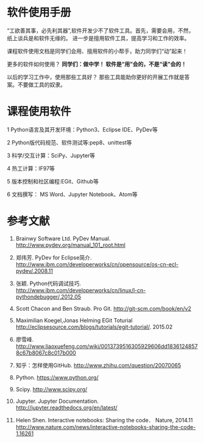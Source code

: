 
  
# 软件使用手册

“工欲善其事，必先利其器”,软件开发少不了软件工具。首先，需要会用，不然，纸上谈兵是和软件无缘的。   进一步是擅用软件工具，提高学习和工作的效率。 
     
课程软件使用文档是同学们会用、擅用软件的小帮手，助力同学们“动”起来！

更多的软件如何使用？ <b>同学们：做中学！ 软件是“用”会的，不是“读”会的！</b>
     
以后的学习工作中，使用那些工具好？ 那些工具能助你更好的开展工作就是答案。不要做工具的奴隶。 

# 课程使用软件
    
1 Python语言及其开发环境：Python3、Eclipse IDE、PyDev等
    
2 Python版代码规范、软件测试等:pep8、unittest等
    
3 科学/交互计算：SciPy、Jupyter等
    
4 热工计算：IF97等
    
5 版本控制和社区编程:EGit、Github等
    
6 文档撰写： MS Word、Jupyter Notebook、Atom等 
        

# 参考文献

1. Brainwy Software Ltd.  PyDev Manual. http://www.pydev.org/manual_101_root.html

2. 郑伟芳. PyDev for Eclipse简介. http://www.ibm.com/developerworks/cn/opensource/os-cn-ecl-pydev/.2008.11

3. 张颖. Python代码调试技巧. http://www.ibm.com/developerworks/cn/linux/l-cn-pythondebugger/,2012.05 

4. Scott Chacon and Ben Straub. Pro Git.  http://git-scm.com/book/en/v2

5. Maximilian Koegel,Jonas Helming  EGit Toturial http://eclipsesource.com/blogs/tutorials/egit-tutorial/. 2015.02

6. 廖雪峰. http://www.liaoxuefeng.com/wiki/0013739516305929606dd18361248578c67b8067c8c017b000

7. 知乎：怎样使用GitHub. http://www.zhihu.com/question/20070065

8. Python. https://www.python.org/

9. Scipy. http://www.scipy.org/

10. Jupyter. Jupyter Documentation. http://jupyter.readthedocs.org/en/latest/

11. Helen Shen. Interactive notebooks: Sharing the code． Nature, 2014.11   
   http://www.nature.com/news/interactive-notebooks-sharing-the-code-1.16261



